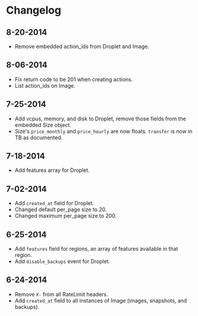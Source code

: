 # Changelog

## 8-20-2014

  - Remove embedded action_ids from Droplet and Image.

## 8-06-2014

  - Fix return code to be 201 when creating actions.
  - List action_ids on Image.

## 7-25-2014
  
  - Add vcpus, memory, and disk to Droplet, remove those fields from the embedded Size object.
  - Size's `price_monthly` and `price_hourly` are now floats. `transfer` is now in TB as documented.

## 7-18-2014

  - Add features array for Droplet.

## 7-02-2014

  - Add `created_at` field for Droplet.
  - Changed default per_page size to 20.
  - Changed maximum per_page size to 200.

## 6-25-2014

 - Add `features` field for regions, an array of features available in that region.
 - Add `disable_backups` event for Droplet.

## 6-24-2014

 - Remove `X-` from all RateLimit headers.
 - Add `created_at` field to all instances of Image (images, snapshots, and backups).
